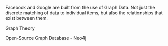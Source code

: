 Facebook and Google are built from the use of Graph Data.  Not just the discrete matching of data to individual items,
but also the relationships that exist between them.

Graph Theory

Open-Source Graph Database - Neo4j
